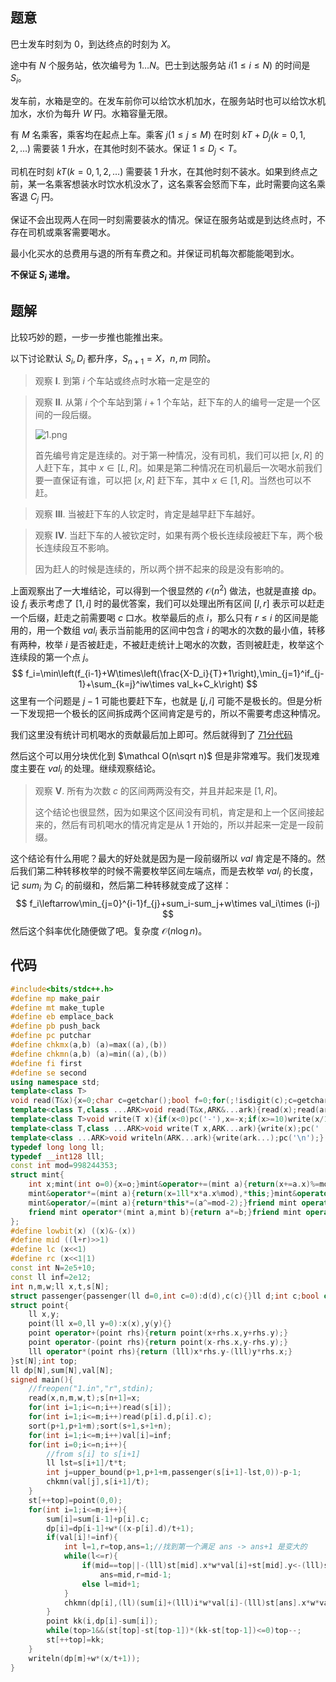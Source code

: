 ## 题意
巴士发车时刻为 $0$，到达终点的时刻为 $X$。

途中有 $N$ 个服务站，依次编号为 $1\ldots N$。巴士到达服务站 $i(1\le i\le N)$ 的时间是 $S_i$。

发车前，水箱是空的。在发车前你可以给饮水机加水，在服务站时也可以给饮水机加水，水价为每升 $W$ 円。水箱容量无限。 

有 $M$ 名乘客，乘客均在起点上车。乘客 $j(1\le j\le M)$ 在时刻 $kT+D_j(k=0,1,2,\ldots)$ 需要装 $1$ 升水，在其他时刻不装水。保证 $1\le D_j < T$。

司机在时刻 $kT(k=0,1,2,\ldots)$ 需要装 $1$ 升水，在其他时刻不装水。如果到终点之前，某一名乘客想装水时饮水机没水了，这名乘客会怒而下车，此时需要向这名乘客退 $C_j$ 円。

保证不会出现两人在同一时刻需要装水的情况。保证在服务站或是到达终点时，不存在司机或乘客需要喝水。

最小化买水的总费用与退的所有车费之和。并保证司机每次都能能喝到水。

**不保证 $S_i$ 递增。**
## 题解
比较巧妙的题，一步一步推也能推出来。

以下讨论默认 $S_i,D_i$ 都升序，$S_{n+1}=X$，$n,m$ 同阶。

> 观察 $\mathbf I.$ 到第 $i$ 个车站或终点时水箱一定是空的

> 观察 $\mathbf {II}.$ 从第 $i$ 个个车站到第 $i+1$ 个车站，赶下车的人的编号一定是一个区间的一段后缀。
>
> ![1.png](https://cdn.luogu.com.cn/upload/image_hosting/3ar2rlu8.png)
>
> 首先编号肯定是连续的。对于第一种情况，没有司机，我们可以把 $[x,R]$ 的人赶下车，其中 $x\in [L,R]$。如果是第二种情况在司机最后一次喝水前我们要一直保证有谁，可以把 $[x,R]$ 赶下车，其中 $x\in [1,R]$。当然也可以不赶。

> 观察 $\mathbf {III}.$ 当被赶下车的人钦定时，肯定是越早赶下车越好。

> 观察 $\mathbf{IV}.$ 当赶下车的人被钦定时，如果有两个极长连续段被赶下车，两个极长连续段互不影响。
>
> 因为赶人的时候是连续的，所以两个拼不起来的段是没有影响的。

上面观察出了一大堆结论，可以得到一个很显然的 $\mathcal O(n^2)$ 做法，也就是直接 dp。设 $f_{i}$ 表示考虑了 $[1,i]$ 时的最优答案，我们可以处理出所有区间 $[l,r]$ 表示可以赶走一个后缀，赶走之前需要喝 $c$ 口水。枚举最后的点 $i$，那么只有 $r\le i$ 的区间是能用的，用一个数组 $val_i$ 表示当前能用的区间中包含 $i$ 的喝水的次数的最小值，转移有两种，枚举 $i$ 是否被赶走，不被赶走统计上喝水的次数，否则被赶走，枚举这个连续段的第一个点 $j$。
$$
f_i=\min\left(f_{i-1}+W\times\left(\frac{X-D_i}{T}+1\right),\min_{j=1}^if_{j-1}+\sum_{k=j}^iw\times val_k+C_k\right)
$$
这里有一个问题是 $j-1$ 可能也要赶下车，也就是 $[j,i]$ 可能不是极长的。但是分析一下发现把一个极长的区间拆成两个区间肯定是亏的，所以不需要考虑这种情况。

我们这里没有统计司机喝水的贡献最后加上即可。然后就得到了 [71分代码](https://loj.ac/s/1473409)

然后这个可以用分块优化到 $\mathcal O(n\sqrt n)$ 但是非常难写。我们发现难度主要在 $val_i$ 的处理。继续观察结论。

> 观察 $\mathbf V.$ 所有为次数 $c$ 的区间两两没有交，并且并起来是 $[1,R]$。
>
> 这个结论也很显然，因为如果这个区间没有司机，肯定是和上一个区间接起来的，然后有司机喝水的情况肯定是从 $1$ 开始的，所以并起来一定是一段前缀。

这个结论有什么用呢？最大的好处就是因为是一段前缀所以 $val$ 肯定是不降的。然后我们第二种转移枚举的时候不需要枚举区间左端点，而是去枚举 $val_i$ 的长度，记 $sum_i$ 为 $C_i$ 的前缀和，然后第二种转移就变成了这样：
$$
f_i\leftarrow\min_{j=0}^{i-1}f_{j}+sum_i-sum_j+w\times val_i\times (i-j)
$$
然后这个斜率优化随便做了吧。复杂度 $\mathcal O(n\log n)$。
## 代码
```cpp
#include<bits/stdc++.h>
#define mp make_pair
#define mt make_tuple
#define eb emplace_back
#define pb push_back
#define pc putchar
#define chkmx(a,b) (a)=max((a),(b))
#define chkmn(a,b) (a)=min((a),(b))
#define fi first
#define se second
using namespace std;
template<class T>
void read(T&x){x=0;char c=getchar();bool f=0;for(;!isdigit(c);c=getchar())f^=c=='-';for(;isdigit(c);c=getchar())x=x*10+c-'0';if(f)x=-x;}
template<class T,class ...ARK>void read(T&x,ARK&...ark){read(x);read(ark...);}
template<class T>void write(T x){if(x<0)pc('-'),x=-x;if(x>=10)write(x/10);pc(x%10+'0');}
template<class T,class ...ARK>void write(T x,ARK...ark){write(x);pc(' ');write(ark...);}
template<class ...ARK>void writeln(ARK...ark){write(ark...);pc('\n');}
typedef long long ll;
typedef __int128 lll;
const int mod=998244353;
struct mint{
	int x;mint(int o=0){x=o;}mint&operator+=(mint a){return(x+=a.x)%=mod,*this;}mint&operator-=(mint a){return(x+=mod-a.x)%=mod,*this;}
	mint&operator*=(mint a){return(x=1ll*x*a.x%mod),*this;}mint&operator^=( int b){mint a=*this;x=1;while(b)(b&1)&&(*this*=a,1),a*=a,b>>=1;return*this;}
	mint&operator/=(mint a){return*this*=(a^=mod-2);}friend mint operator+(mint a,mint b){return a+=b;}friend mint operator-(mint a,mint b){return a-=b;}
	friend mint operator*(mint a,mint b){return a*=b;}friend mint operator/(mint a,mint b){return a/=b;}friend mint operator^(mint a, int b){return a^=b;}
};
#define lowbit(x) ((x)&-(x))
#define mid ((l+r)>>1)
#define lc (x<<1)
#define rc (x<<1|1)
const int N=2e5+10;
const ll inf=2e12;
int n,m,w;ll x,t,s[N];
struct passenger{passenger(ll d=0,int c=0):d(d),c(c){}ll d;int c;bool operator<(const passenger rhs)const{return d<rhs.d;}}p[N];
struct point{
	ll x,y;
	point(ll x=0,ll y=0):x(x),y(y){}
	point operator+(point rhs){return point(x+rhs.x,y+rhs.y);}
	point operator-(point rhs){return point(x-rhs.x,y-rhs.y);}
	lll operator*(point rhs){return (lll)x*rhs.y-(lll)y*rhs.x;}
}st[N];int top;
ll dp[N],sum[N],val[N];
signed main(){
	//freopen("1.in","r",stdin);
	read(x,n,m,w,t);s[n+1]=x;
	for(int i=1;i<=n;i++)read(s[i]);
	for(int i=1;i<=m;i++)read(p[i].d,p[i].c);
	sort(p+1,p+1+m);sort(s+1,s+1+n);
	for(int i=1;i<=m;i++)val[i]=inf;
	for(int i=0;i<=n;i++){
		//from s[i] to s[i+1]
		ll lst=s[i+1]/t*t;
		int j=upper_bound(p+1,p+1+m,passenger(s[i+1]-lst,0))-p-1;
		chkmn(val[j],s[i+1]/t);
	}
	st[++top]=point(0,0);
	for(int i=1;i<=m;i++){
		sum[i]=sum[i-1]+p[i].c;
		dp[i]=dp[i-1]+w*((x-p[i].d)/t+1);
		if(val[i]!=inf){
			int l=1,r=top,ans=1;//找到第一个满足 ans -> ans+1 是变大的
			while(l<=r){
				if(mid==top||-(lll)st[mid].x*w*val[i]+st[mid].y<-(lll)st[mid+1].x*w*val[i]+st[mid+1].y)
					ans=mid,r=mid-1;
				else l=mid+1;
			}
			chkmn(dp[i],(ll)(sum[i]+(lll)i*w*val[i]-(lll)st[ans].x*w*val[i]+st[ans].y));
		}
		point kk(i,dp[i]-sum[i]);
		while(top>1&&(st[top]-st[top-1])*(kk-st[top-1])<=0)top--;
		st[++top]=kk;
	}
	writeln(dp[m]+w*(x/t+1));
}
```